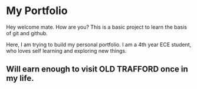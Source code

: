 # My Portfolio

Hey welcome mate. How are you? 
This is a basic project to learn the basis of git and github.

 Here, I am trying to build my personal portfolio.
I am a 4th year ECE student, who loves self learning and exploring new things.

## Will earn enough to visit OLD TRAFFORD once in my life.